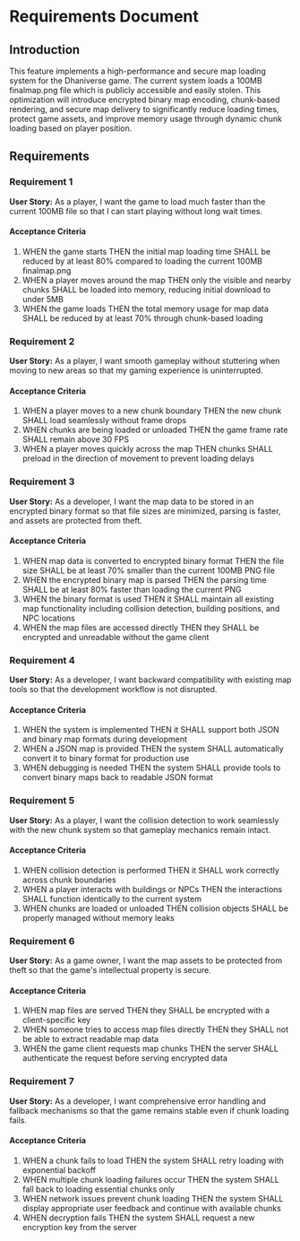 # Requirements Document

## Introduction

This feature implements a high-performance and secure map loading system for the Dhaniverse game. The current system loads a 100MB finalmap.png file which is publicly accessible and easily stolen. This optimization will introduce encrypted binary map encoding, chunk-based rendering, and secure map delivery to significantly reduce loading times, protect game assets, and improve memory usage through dynamic chunk loading based on player position.

## Requirements

### Requirement 1

**User Story:** As a player, I want the game to load much faster than the current 100MB file so that I can start playing without long wait times.

#### Acceptance Criteria

1. WHEN the game starts THEN the initial map loading time SHALL be reduced by at least 80% compared to loading the current 100MB finalmap.png
2. WHEN a player moves around the map THEN only the visible and nearby chunks SHALL be loaded into memory, reducing initial download to under 5MB
3. WHEN the game loads THEN the total memory usage for map data SHALL be reduced by at least 70% through chunk-based loading

### Requirement 2

**User Story:** As a player, I want smooth gameplay without stuttering when moving to new areas so that my gaming experience is uninterrupted.

#### Acceptance Criteria

1. WHEN a player moves to a new chunk boundary THEN the new chunk SHALL load seamlessly without frame drops
2. WHEN chunks are being loaded or unloaded THEN the game frame rate SHALL remain above 30 FPS
3. WHEN a player moves quickly across the map THEN chunks SHALL preload in the direction of movement to prevent loading delays

### Requirement 3

**User Story:** As a developer, I want the map data to be stored in an encrypted binary format so that file sizes are minimized, parsing is faster, and assets are protected from theft.

#### Acceptance Criteria

1. WHEN map data is converted to encrypted binary format THEN the file size SHALL be at least 70% smaller than the current 100MB PNG file
2. WHEN the encrypted binary map is parsed THEN the parsing time SHALL be at least 80% faster than loading the current PNG
3. WHEN the binary format is used THEN it SHALL maintain all existing map functionality including collision detection, building positions, and NPC locations
4. WHEN the map files are accessed directly THEN they SHALL be encrypted and unreadable without the game client

### Requirement 4

**User Story:** As a developer, I want backward compatibility with existing map tools so that the development workflow is not disrupted.

#### Acceptance Criteria

1. WHEN the system is implemented THEN it SHALL support both JSON and binary map formats during development
2. WHEN a JSON map is provided THEN the system SHALL automatically convert it to binary format for production use
3. WHEN debugging is needed THEN the system SHALL provide tools to convert binary maps back to readable JSON format

### Requirement 5

**User Story:** As a player, I want the collision detection to work seamlessly with the new chunk system so that gameplay mechanics remain intact.

#### Acceptance Criteria

1. WHEN collision detection is performed THEN it SHALL work correctly across chunk boundaries
2. WHEN a player interacts with buildings or NPCs THEN the interactions SHALL function identically to the current system
3. WHEN chunks are loaded or unloaded THEN collision objects SHALL be properly managed without memory leaks

### Requirement 6

**User Story:** As a game owner, I want the map assets to be protected from theft so that the game's intellectual property is secure.

#### Acceptance Criteria

1. WHEN map files are served THEN they SHALL be encrypted with a client-specific key
2. WHEN someone tries to access map files directly THEN they SHALL not be able to extract readable map data
3. WHEN the game client requests map chunks THEN the server SHALL authenticate the request before serving encrypted data

### Requirement 7

**User Story:** As a developer, I want comprehensive error handling and fallback mechanisms so that the game remains stable even if chunk loading fails.

#### Acceptance Criteria

1. WHEN a chunk fails to load THEN the system SHALL retry loading with exponential backoff
2. WHEN multiple chunk loading failures occur THEN the system SHALL fall back to loading essential chunks only
3. WHEN network issues prevent chunk loading THEN the system SHALL display appropriate user feedback and continue with available chunks
4. WHEN decryption fails THEN the system SHALL request a new encryption key from the server